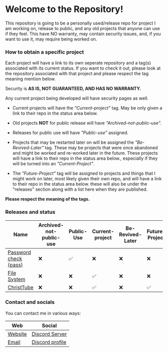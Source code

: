 # Welcome to the Repository!
This repository is going to be a personally used/release repo for project I am working on, release to public, and any old projects that anyone can use if they feel. This have NO warranty, may contain security issues, and, if you want to use it, may require being worked on.

### How to obtain a specific project
Each project will have a link to its own seperate repository and a  tag(s) associated with its current status. If you want to check it out, please look at the repository associated with that project and please respect the tag meaning mention below.

Security is **AS IS, NOT GUARANTEED, AND HAS NO WARRANTY.**

Any current project being developed will have security pages as well.

- Current projects will have the *"Current-project"* tag. May be only given a link to their repo in the status area below.

- Old projects **NOT** for public release will have *"Archived-not-public-use"*.

- Releases for public use will have *"Public-use"* assigned.

- Projects that may be restarted later on will be assigned the *"Be-Revived-Later"* tag. These may be projects that were once abandoned and might be worked and re-worked later in the future. These projects will have a link to their repo in the status area below., especially if they will be turned into an *"Current-Project"*.

- The *"Future-Project"* tag will be assigned to projects and things that I might work on later, most likely given their own repo, and will have a link to their repo in the status area below.
these will also be under the "releases" section along with a list here when they are published.

**Please respect the meaning of the tags.**

### Releases and status

| Name | Archived-not-public-use | Public-Use | Current-project | Be-Revived-Later | Future-Project |
| --- | --- | --- | --- | --- | --- |
| [Password check (pass)](https://github.com/loganDag/loganDag2/tree/dev/pass) | :x: | :white_check_mark: | :x: | :x: | :x: |
| [File System](https://github.com/loganDag/FileSystem/tree/main) | :x: | :x: | ✅ | :x: | :x: |
| [ChristTube](https://github.com/loganDag/ChrisTube/tree/main) | :x: | :x: | ✅ | :x: | ✅ |

### Contact and socials
You can contact me in various ways:

| Web     | Social          |
| ------- | --------------- |
| [Website](https://logandag.dev) | [Discord Server](https://discord.gg/ZdZ6VAEgtZ)  |
| [Email](mailto:logandagdev@outlook.com)   | [Discord profile](https://discord.com/users/1408371149305413683) |

